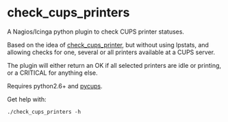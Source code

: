 check_cups_printers
===================

A Nagios/Icinga python plugin to check CUPS printer statuses.

Based on the idea of [check\_cups\_printer](https://exchange.nagios.org/directory/Plugins/Operating-Systems/Linux/check_cups_printer/details), but without using lpstats, and
allowing checks for one, several or all printers available at a CUPS server.

The plugin will either return an OK if all selected printers are idle or printing, or a CRITICAL for anything else. 

Requires python2.6+ and [pycups](https://pypi.python.org/pypi/pycups).

Get help with:
```
./check_cups_printers -h
```
